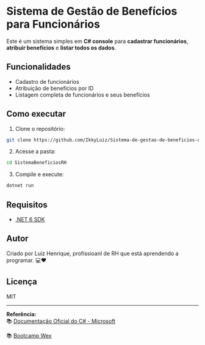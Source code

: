 # Sistema de Gestão de Benefícios para Funcionários

Este é um sistema simples em **C# console** para **cadastrar funcionários**, **atribuir benefícios** e **listar todos os dados**.

## Funcionalidades

- Cadastro de funcionários
- Atribuição de benefícios por ID
- Listagem completa de funcionários e seus benefícios

## Como executar

1. Clone o repositório:
```bash
git clone https://github.com/IkkyLuiz/Sistema-de-gestao-de-beneficios-com-CSharp
```

2. Acesse a pasta:
```bash
cd SistemaBeneficiosRH
```

3. Compile e execute:
```bash
dotnet run
```

## Requisitos

- [.NET 6 SDK](https://dotnet.microsoft.com/en-us/download)

## Autor

Criado por Luiz Henrique, profissioanl de RH que está aprendendo a programar. 💻❤️

## Licença

MIT

---

**Referência:**  
📚 [Documentação Oficial do C# - Microsoft](https://learn.microsoft.com/pt-br/dotnet/csharp/)

📚 [Bootcamp Wex](https://www.dio.me/bootcamp/wex-end-end-engineering?ref=AF09NCKTFOJE)

